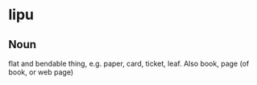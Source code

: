 lipu
===

Noun
---

flat and bendable thing, e.g. paper, card, ticket, leaf. Also book, page (of book, or web page)